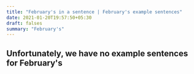 ```yaml
---
title: "February's in a sentence | February's example sentences"
date: 2021-01-20T19:57:50+05:30
draft: falses
summary: "February's"
---
```

## Unfortunately, we have no example sentences for February's                 
